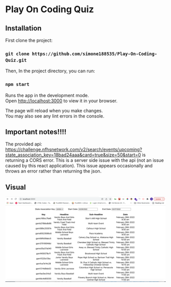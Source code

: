# Play On Coding Quiz
## Installation

First clone the project:

### `git clone https://github.com/simone188535/Play-On-Coding-Quiz.git`

Then, In the project directory, you can run:
### `npm start`

Runs the app in the development mode.\
Open [http://localhost:3000](http://localhost:3000) to view it in your browser.

The page will reload when you make changes.\
You may also see any lint errors in the console.

## Important notes!!!!

The provided api: https://challenge.nfhsnetwork.com/v2/search/events/upcoming?state_association_key=18bad24aaa&card=true&size=50&start=0 is returning a CORS error. This is a server side issue with the api (not an issue caused by this react application). This issue appears occasionally and throws an error rather than returning the json.

## Visual
![Play On Coding Quiz Thumbnail](./public/thumbnail.png)